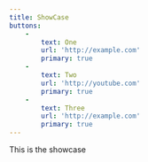 ```yaml
---
title: ShowCase
buttons:
    -
        text: One
        url: 'http://example.com'
        primary: true
    -
        text: Two
        url: 'http://youtube.com'
        primary: true
    -
        text: Three
        url: 'http://example.com'
        primary: true
---
```


This is the showcase